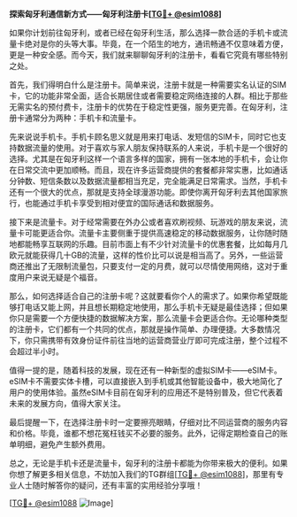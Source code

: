 **探索匈牙利通信新方式——匈牙利注册卡[[TG💪+ @esim1088](https://t.me/s/esim1088)]**

如果你计划前往匈牙利，或者已经在匈牙利生活，那么选择一款合适的手机卡或流量卡绝对是你的头等大事。毕竟，在一个陌生的地方，通讯畅通不仅意味着方便，更是一种安全感。而今天，我们就来聊聊匈牙利的注册卡，看看它究竟有哪些特别之处。

首先，我们得明白什么是注册卡。简单来说，注册卡就是一种需要实名认证的SIM卡，它的功能非常全面，适合长期居住或者需要稳定网络连接的人群。相比于那些无需实名的预付费卡，注册卡的优势在于稳定性更强，服务更完善。在匈牙利，注册卡通常分为两种：手机卡和流量卡。

先来说说手机卡。手机卡顾名思义就是用来打电话、发短信的SIM卡，同时它也支持数据流量的使用。对于喜欢与家人朋友保持联系的人来说，手机卡是一个很好的选择。尤其是在匈牙利这样一个语言多样的国家，拥有一张本地的手机卡，会让你在日常交流中更加顺畅。而且，现在许多运营商提供的套餐都非常实惠，比如通话分钟数、短信条数以及数据流量都相当充足，完全能满足日常需求。当然，手机卡还有一个很大的优点，那就是支持全球漫游功能。即使你离开匈牙利去其他国家旅行，也能通过手机卡享受到相对便宜的国际通话和数据服务。

接下来是流量卡。对于经常需要在外办公或者喜欢刷视频、玩游戏的朋友来说，流量卡可能更适合你。流量卡主要侧重于提供高速稳定的移动数据服务，让你随时随地都能畅享互联网的乐趣。目前市面上有不少针对流量卡的优惠套餐，比如每月几欧元就能获得几十GB的流量，这样的性价比可以说是相当高了。另外，一些运营商还推出了无限制流量包，只要支付一定的月费，就可以尽情使用网络，这对于重度用户来说无疑是个福音。

那么，如何选择适合自己的注册卡呢？这就要看你个人的需求了。如果你希望既能够打电话又能上网，并且想长期稳定地使用，那么手机卡无疑是最佳选择；但如果你只是需要一个方便快捷的数据解决方案，那么流量卡会更适合你。无论哪种类型的注册卡，它们都有一个共同的优点，那就是操作简单、办理便捷。大多数情况下，你只需携带有效身份证件前往当地的运营商营业厅即可完成注册，整个过程不会超过半小时。

值得一提的是，随着科技的发展，现在还有一种新型的虚拟SIM卡——eSIM卡。eSIM卡不需要实体卡槽，可以直接嵌入到手机或其他智能设备中，极大地简化了用户的使用体验。虽然eSIM卡目前在匈牙利的应用还不是特别普及，但它代表着未来的发展方向，值得大家关注。

最后提醒一下，在选择注册卡时一定要擦亮眼睛，仔细对比不同运营商的服务内容和价格。毕竟，谁都不想花冤枉钱买不必要的服务。此外，记得定期检查自己的账单明细，避免产生额外费用。

总之，无论是手机卡还是流量卡，匈牙利的注册卡都能为你带来极大的便利。如果你想了解更多相关信息，不妨加入我们的TG群组[[TG💪+ @esim1088](https://t.me/s/esim1088)]，那里有专业人士随时解答你的疑问，还有丰富的实用经验分享哦！

[[TG💪+ @esim1088](https://t.me/s/esim1088) ![Image](https://i.postimg.cc/4NQfJmqS/Snipaste-2025-05-13-00-14-12.png)]
